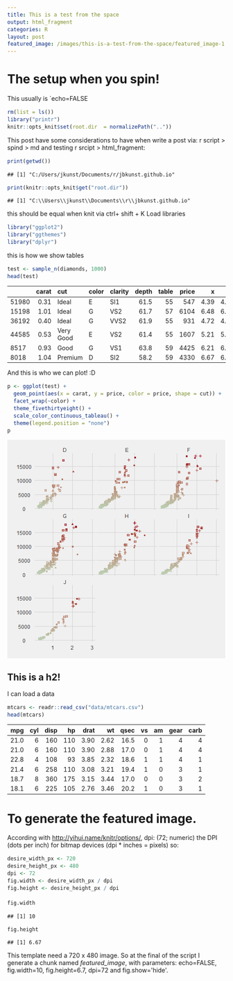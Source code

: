 ```yaml
---
title: This is a test from the space
output: html_fragment
categories: R
layout: post
featured_image: /images/this-is-a-test-from-the-space/featured_image-1.png
---
```

# The setup when you spin!
This usually is `echo=FALSE


```r
rm(list = ls())
library("printr")
knitr::opts_knit$set(root.dir  = normalizePath(".."))
```

This post have some considerations to have when write a post via: 
r script > spind > md and testing r srcipt > html_fragment:


```r
print(getwd())
```

```
## [1] "C:/Users/jkunst/Documents/r/jbkunst.github.io"
```

```r
print(knitr::opts_knit$get("root.dir"))
```

```
## [1] "C:\\Users\\jkunst\\Documents\\r\\jbkunst.github.io"
```

this should be equal when knit via ctrl+ shift + K
Load libraries


```r
library("ggplot2")
library("ggthemes")
library("dplyr")
```

this is how we show tables


```r
test <- sample_n(diamonds, 1000)
head(test)
```



|      | carat|cut       |color |clarity | depth| table| price|    x|    y|    z|
|:-----|-----:|:---------|:-----|:-------|-----:|-----:|-----:|----:|----:|----:|
|51980 |  0.31|Ideal     |E     |SI1     |  61.5|    55|   547| 4.39| 4.42| 2.71|
|15198 |  1.01|Ideal     |G     |VS2     |  61.7|    57|  6104| 6.48| 6.45| 3.99|
|36192 |  0.40|Ideal     |G     |VVS2    |  61.9|    55|   931| 4.72| 4.75| 2.93|
|44585 |  0.53|Very Good |E     |VS2     |  61.4|    55|  1607| 5.21| 5.24| 3.21|
|8517  |  0.93|Good      |G     |VS1     |  63.8|    59|  4425| 6.21| 6.15| 3.94|
|8018  |  1.04|Premium   |D     |SI2     |  58.2|    59|  4330| 6.67| 6.62| 3.87|

And this is who we can plot! :D


```r
p <- ggplot(test) +
  geom_point(aes(x = carat, y = price, color = price, shape = cut)) +
  facet_wrap(~color) + 
  theme_fivethirtyeight() + 
  scale_color_continuous_tableau() + 
  theme(legend.position = "none")
p
```

<img src="/images/this-is-a-test-from-the-space/ploting-1.png" title="plot of chunk ploting" alt="plot of chunk ploting" style="display: block; margin: auto;" />

## This is a h2! 

I can load a data



```r
mtcars <- readr::read_csv("data/mtcars.csv")
head(mtcars)
```



|  mpg| cyl| disp|  hp| drat|   wt| qsec| vs| am| gear| carb|
|----:|---:|----:|---:|----:|----:|----:|--:|--:|----:|----:|
| 21.0|   6|  160| 110| 3.90| 2.62| 16.5|  0|  1|    4|    4|
| 21.0|   6|  160| 110| 3.90| 2.88| 17.0|  0|  1|    4|    4|
| 22.8|   4|  108|  93| 3.85| 2.32| 18.6|  1|  1|    4|    1|
| 21.4|   6|  258| 110| 3.08| 3.21| 19.4|  1|  0|    3|    1|
| 18.7|   8|  360| 175| 3.15| 3.44| 17.0|  0|  0|    3|    2|
| 18.1|   6|  225| 105| 2.76| 3.46| 20.2|  1|  0|    3|    1|

# To generate the featured image.

According with http://yihui.name/knitr/options/, dpi: (72; numeric) the
DPI (dots per inch) for bitmap devices (dpi * inches = pixels) so:



```r
desire_width_px <- 720
desire_height_px <- 480
dpi <- 72
fig.width <- desire_width_px / dpi
fig.height <- desire_height_px / dpi

fig.width
```

```
## [1] 10
```

```r
fig.height
```

```
## [1] 6.67
```

This template need a 720 x 480 image. So at the final of the script
I generate a chunk named *featured_image*, with parameters: echo=FALSE,
fig.width=10, fig.height=6.7, dpi=72 and fig.show='hide'.



